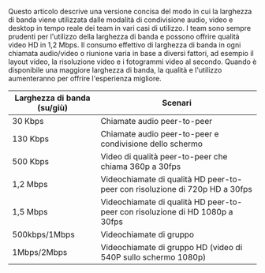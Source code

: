 Questo articolo descrive una versione concisa del modo in cui la larghezza di banda viene utilizzata dalle modalità di condivisione audio, video e desktop in tempo reale dei team in vari casi di utilizzo. I team sono sempre prudenti per l'utilizzo della larghezza di banda e possono offrire qualità video HD in 1,2 Mbps. Il consumo effettivo di larghezza di banda in ogni chiamata audio/video o riunione varia in base a diversi fattori, ad esempio il layout video, la risoluzione video e i fotogrammi video al secondo. Quando è disponibile una maggiore larghezza di banda, la qualità e l'utilizzo aumenteranno per offrire l'esperienza migliore.


|Larghezza di banda (su/giù) |Scenari |
|---|---|
|30 Kbps |Chiamate audio peer-to-peer |
|130 Kbps |Chiamate audio peer-to-peer e condivisione dello schermo |
|500 Kbps |Video di qualità peer-to-peer che chiama 360p a 30fps |
|1,2 Mbps |Videochiamate di qualità HD peer-to-peer con risoluzione di 720p HD a 30fps |
|1,5 Mbps |Videochiamate di qualità HD peer-to-peer con risoluzione di HD 1080p a 30fps |
|500kbps/1Mbps |Videochiamate di gruppo |
|1Mbps/2Mbps |Videochiamate di gruppo HD (video di 540P sullo schermo 1080p) |
